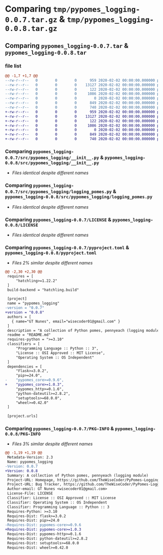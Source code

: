 # Comparing `tmp/pypomes_logging-0.0.7.tar.gz` & `tmp/pypomes_logging-0.0.8.tar.gz`

## Comparing `pypomes_logging-0.0.7.tar` & `pypomes_logging-0.0.8.tar`

### file list

```diff
@@ -1,7 +1,7 @@
--rw-r--r--   0        0        0      959 2020-02-02 00:00:00.000000 pypomes_logging-0.0.7/src/pypomes_logging/__init__.py
--rw-r--r--   0        0        0    13127 2020-02-02 00:00:00.000000 pypomes_logging-0.0.7/src/pypomes_logging/logging_pomes.py
--rw-r--r--   0        0        0      122 2020-02-02 00:00:00.000000 pypomes_logging-0.0.7/.gitignore
--rw-r--r--   0        0        0     1086 2020-02-02 00:00:00.000000 pypomes_logging-0.0.7/LICENSE
--rw-r--r--   0        0        0        0 2020-02-02 00:00:00.000000 pypomes_logging-0.0.7/README.md
--rw-r--r--   0        0        0      849 2020-02-02 00:00:00.000000 pypomes_logging-0.0.7/pyproject.toml
--rw-r--r--   0        0        0      740 2020-02-02 00:00:00.000000 pypomes_logging-0.0.7/PKG-INFO
+-rw-r--r--   0        0        0      959 2020-02-02 00:00:00.000000 pypomes_logging-0.0.8/src/pypomes_logging/__init__.py
+-rw-r--r--   0        0        0    13127 2020-02-02 00:00:00.000000 pypomes_logging-0.0.8/src/pypomes_logging/logging_pomes.py
+-rw-r--r--   0        0        0      122 2020-02-02 00:00:00.000000 pypomes_logging-0.0.8/.gitignore
+-rw-r--r--   0        0        0     1086 2020-02-02 00:00:00.000000 pypomes_logging-0.0.8/LICENSE
+-rw-r--r--   0        0        0        0 2020-02-02 00:00:00.000000 pypomes_logging-0.0.8/README.md
+-rw-r--r--   0        0        0      849 2020-02-02 00:00:00.000000 pypomes_logging-0.0.8/pyproject.toml
+-rw-r--r--   0        0        0      740 2020-02-02 00:00:00.000000 pypomes_logging-0.0.8/PKG-INFO
```

### Comparing `pypomes_logging-0.0.7/src/pypomes_logging/__init__.py` & `pypomes_logging-0.0.8/src/pypomes_logging/__init__.py`

 * *Files identical despite different names*

### Comparing `pypomes_logging-0.0.7/src/pypomes_logging/logging_pomes.py` & `pypomes_logging-0.0.8/src/pypomes_logging/logging_pomes.py`

 * *Files identical despite different names*

### Comparing `pypomes_logging-0.0.7/LICENSE` & `pypomes_logging-0.0.8/LICENSE`

 * *Files identical despite different names*

### Comparing `pypomes_logging-0.0.7/pyproject.toml` & `pypomes_logging-0.0.8/pyproject.toml`

 * *Files 2% similar despite different names*

```diff
@@ -2,30 +2,30 @@
 requires = [
     "hatchling>=1.22.2"
 ]
 build-backend = "hatchling.build"
 
 [project]
 name = "pypomes_logging"
-version = "0.0.7"
+version = "0.0.8"
 authors = [
   { name="GT Nunes", email="wisecoder01@gmail.com" }
 ]
 description = "A collection of Python pomes, pennyeach (logging module)"
 readme = "README.md"
 requires-python = ">=3.10"
 classifiers = [
     "Programming Language :: Python :: 3",
     "License :: OSI Approved :: MIT License",
     "Operating System :: OS Independent"
 ]
 dependencies = [
     "Flask>=3.0.2",
     "pip>=24.0",
-    "pypomes_core>=0.9.6",
+    "pypomes_core>=1.0.3",
     "pypomes_http>=0.1.6",
     "python-dateutil>=2.8.2",
     "setuptools>=68.0.0",
     "wheel>=0.42.0"
 ]
 
 [project.urls]
```

### Comparing `pypomes_logging-0.0.7/PKG-INFO` & `pypomes_logging-0.0.8/PKG-INFO`

 * *Files 3% similar despite different names*

```diff
@@ -1,19 +1,19 @@
 Metadata-Version: 2.3
 Name: pypomes_logging
-Version: 0.0.7
+Version: 0.0.8
 Summary: A collection of Python pomes, pennyeach (logging module)
 Project-URL: Homepage, https://github.com/TheWiseCoder/PyPomes-Logging
 Project-URL: Bug Tracker, https://github.com/TheWiseCoder/PyPomes-Logging/issues
 Author-email: GT Nunes <wisecoder01@gmail.com>
 License-File: LICENSE
 Classifier: License :: OSI Approved :: MIT License
 Classifier: Operating System :: OS Independent
 Classifier: Programming Language :: Python :: 3
 Requires-Python: >=3.10
 Requires-Dist: flask>=3.0.2
 Requires-Dist: pip>=24.0
-Requires-Dist: pypomes-core>=0.9.6
+Requires-Dist: pypomes-core>=1.0.3
 Requires-Dist: pypomes-http>=0.1.6
 Requires-Dist: python-dateutil>=2.8.2
 Requires-Dist: setuptools>=68.0.0
 Requires-Dist: wheel>=0.42.0
```

